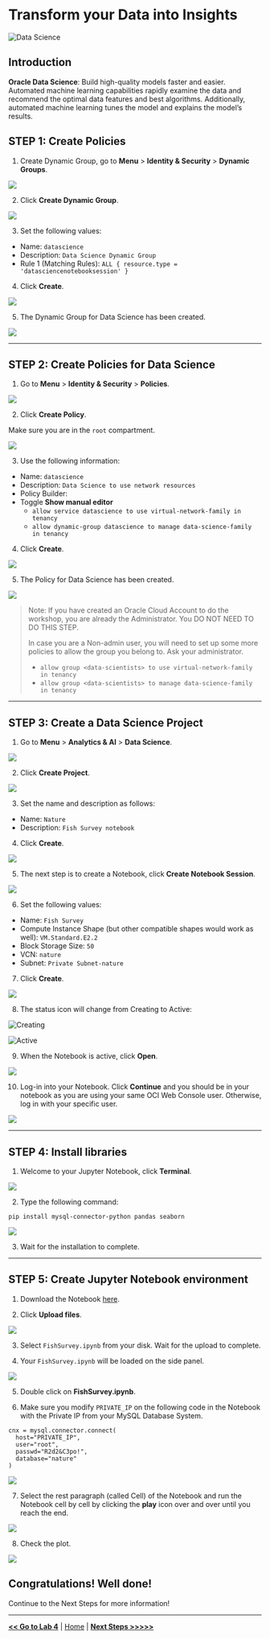# Transform your Data into Insights

![Data Science](images/ds_banner.jpg)

## Introduction

**Oracle Data Science**: Build high-quality models faster and easier. Automated machine learning capabilities rapidly examine the data and recommend the optimal data features and best algorithms. Additionally, automated machine learning tunes the model and explains the model’s results.

## STEP 1: Create Policies

1. Create Dynamic Group, go to **Menu** > **Identity & Security** > **Dynamic Groups**.

  ![](images/ds_dynamic_group_menu.png)

2. Click **Create Dynamic Group**.

  ![](images/ds_dynamic_group_create_button.png)

3. Set the following values:

  - Name: `datascience`
  - Description: `Data Science Dynamic Group`
  - Rule 1 (Matching Rules): `ALL { resource.type = 'datasciencenotebooksession' }`
4. Click **Create**.

  ![](images/ds_dynamic_group_create.png)

5. The Dynamic Group for Data Science has been created.

  ![](images/ds_dynamic_group_review.png)

---

## STEP 2: Create Policies for Data Science

1. Go to **Menu** > **Identity & Security** > **Policies**.

  ![](images/identity_policies_menu.png)

2. Click **Create Policy**.

  Make sure you are in the `root` compartment.

  ![](images/ds_policies_create_button.png)

3. Use the following information:

  - Name: `datascience`
  - Description: `Data Science to use network resources`
  - Policy Builder: 
  - Toggle **Show manual editor**
    - `allow service datascience to use virtual-network-family in tenancy`
    - `allow dynamic-group datascience to manage data-science-family in tenancy`

4. Click **Create**.

  ![](images/ds_policies_create.png)

5. The Policy for Data Science has been created.

  ![](images/ds_policies_create_review.png)

  >Note:  If you have created an Oracle Cloud Account to do the workshop, you are already the Administrator. You DO NOT NEED TO DO THIS STEP.
  > 
  > In case you are a Non-admin user, you will need to set up some more policies to allow the group you belong to. Ask your administrator.
  > 
  > - `allow group <data-scientists> to use virtual-network-family in tenancy`
  > - `allow group <data-scientists> to manage data-science-family in tenancy`

---

## STEP 3: Create a Data Science Project

1. Go to **Menu** > **Analytics & AI** > **Data Science**.

  ![](images/ds_menu.png)

2. Click **Create Project**.

  ![](images/ds_create_project_button.png)

3. Set the name and description as follows:

  - Name: `Nature`
  - Description: `Fish Survey notebook`

4. Click **Create**.

  ![](images/ds_create_project.png)

5. The next step is to create a Notebook, click **Create Notebook Session**.

  ![](images/ds_create_notebook.png)

6. Set the following values:

  - Name: `Fish Survey`
  - Compute Instance Shape (but other compatible shapes would work as well): `VM.Standard.E2.2`
  - Block Storage Size: `50`
  - VCN: `nature`
  - Subnet: `Private Subnet-nature`

7. Click **Create**.

  ![](images/ds_create_notebook_create.png)

8. The status icon will change from Creating to Active:

  ![Creating](images/datascience-creating.png)

  ![Active](images/datascience-active.png)

9. When the Notebook is active, click **Open**.

  ![](images/ds_create_notebook_open.png)

10. Log-in into your Notebook. Click **Continue** and you should be in your notebook as you are using your same OCI Web Console user. Otherwise, log in with your specific user.

  ![](images/ds_notebook_login.png)

---

## STEP 4: Install libraries

1. Welcome to your Jupyter Notebook, click **Terminal**.

  ![](images/ds_notebook_terminal.png)

2. Type the following command:

  ```
  pip install mysql-connector-python pandas seaborn
  ```

  ![](images/ds_notebook_terminal_install.png)

3. Wait for the installation to complete.

  ---

## STEP 5: Create Jupyter Notebook environment

1. Download the Notebook [here](https://raw.githubusercontent.com/vmleon/mysql-dataintegrator-datascience-workshop/main/lab5/files/FishSurvey.ipynb).

2. Click **Upload files**.

  ![](images/ds_notebook_upload.png)

3. Select `FishSurvey.ipynb` from your disk. Wait for the upload to complete.

4. Your `FishSurvey.ipynb` will be loaded on the side panel.

  ![](images/ds_notebook_fish_notebook.png)

5. Double click on **FishSurvey.ipynb**.

6. Make sure you modify `PRIVATE_IP` on the following code in the Notebook with the Private IP from your MySQL Database System.

  ```
  cnx = mysql.connector.connect(
    host="PRIVATE_IP",
    user="root",
    passwd="R2d2&C3po!",
    database="nature"
  )
  ```

  ![](images/ds_notebook_fish_notebook_run.png)

7. Select the rest paragraph (called Cell) of the Notebook and run the Notebook cell by cell by clicking the **play** icon over and over until you reach the end.

  ![](images/ds_notebook_fish_notebook_head.png)

8. Check the plot.

  ![](images/ds_notebook_fish_notebook_plot.png)

## Congratulations! Well done!

Continue to the Next Steps for more information!

---

[**<< Go to Lab 4**](../lab4/README.md) | [Home](../README.md) | [**Next Steps >>>>>**](../next/README.md)